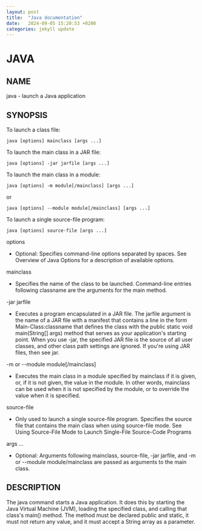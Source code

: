 ```yaml
---
layout: post
title:  "Java documentation"
date:   2024-09-05 15:20:53 +0200
categories: jekyll update
---
```

# JAVA
## NAME
java - launch a Java application

## SYNOPSIS
To launch a class file:

`java [options] mainclass [args ...]`

To launch the main class in a JAR file:

`java [options] -jar jarfile [args ...]`

To launch the main class in a module:

`java [options] -m module[/mainclass] [args ...]`

or

`java [options] --module module[/mainclass] [args ...]`

To launch a single source-file program:

`java [options] source-file [args ...]`

options
- Optional: Specifies command-line options separated by spaces. See Overview of Java Options for a description of available options.

mainclass
- Specifies the name of the class to be launched. Command-line entries following classname are the arguments for the main method.

-jar jarfile
- Executes a program encapsulated in a JAR file. The jarfile argument is the name of a JAR file with a manifest that contains a line in the form Main-Class:classname that defines the class with the public static void main(String[] args) method that serves as your application's starting point. When you use -jar, the specified JAR file is the source of all user classes, and other class path settings are ignored. If you're using JAR files, then see jar.

-m or --module module[/mainclass]
- Executes the main class in a module specified by mainclass if it is given, or, if it is not given, the value in the module. In other words, mainclass can be used when it is not specified by the module, or to override the value when it is specified.

source-file
- Only used to launch a single source-file program. Specifies the source file that contains the main class when using source-file mode. See Using Source-File Mode to Launch Single-File Source-Code Programs

args ...
- Optional: Arguments following mainclass, source-file, -jar jarfile, and -m or --module module/mainclass are passed as arguments to the main class.

## DESCRIPTION
The java command starts a Java application. It does this by starting the Java Virtual Machine (JVM), loading the specified class, and calling that class's main() method. The method must be declared public and static, it must not return any value, and it must accept a String array as a parameter. 